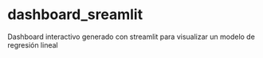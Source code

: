 # dashboard_sreamlit
Dashboard interactivo generado con streamlit para visualizar un modelo de regresión lineal
